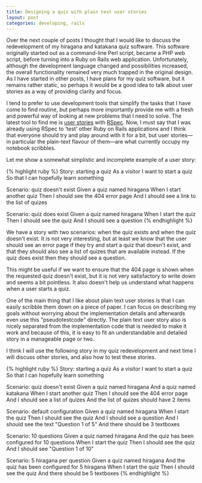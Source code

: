 ```yaml
---
title: Designing a quiz with plain text user stories
layout: post
categories: developing, rails
---
```

Over the next couple of posts I thought that I would like to discuss the redevelopment of my hiragana and katakana quiz software. This software originally started out as a command-line Perl script, became a PHP web script, before turning into a Ruby on Rails web application. Unfortunately, although the development language changed and possibilities increased, the overall functionality remained very much trapped in the original design. As I have started in other posts, I have plans for my quiz software, but it remains rather static, so perhaps it would be a good idea to talk about user stories as a way of providing clarity and focus.

I tend to prefer to use development tools that simplify the tasks that I have come to find routine, but perhaps more importantly provide me with a fresh and powerful way of looking at new problems that I need to solve. The latest tool to find me is [user stories](http://rspec.info/documentation/stories.html) with [RSpec](http://rspec.info/). Now, I must say that I was already using RSpec to ‘test' other Ruby on Rails applications and I think that everyone should try and play around with it for a bit, but user stories—in particular the plain-text flavour of them—are what currently occupy my notebook scribbles.

Let me show a somewhat simplistic and incomplete example of a user story:

{% highlight ruby %}
Story: starting a quiz
  As a visitor
  I want to start a quiz
  So that I can hopefully learn something

  Scenario: quiz doesn't exist
    Given a quiz named hiragana
    When I start another quiz
    Then I should see the 404 error page
    And I should see a link to the list of quizes

  Scenario: quiz does exist
    Given a quiz named hiragana
    When I start the quiz
    Then I should see the quiz
    And I should see a question
{% endhighlight %}

We have a story with two scenarios: when the quiz exists and when the quiz doesn't exist. It is not very interesting, but at least we know that the user should see an error page if they try and start a quiz that doesn't exist, and that they should also see a list of quizes that are available instead. If the quiz does exist then they should see a question.

This might be useful if we want to ensure that the 404 page is shown when the requested quiz doesn't exist, but it is not very satisfactory to write down and seems a bit pointless. It also doesn't help us understand what happens when a user starts a quiz.

One of the main thing that I like about plain text user stories is that I can easily scribble them down on a piece of paper. I can focus on describing my goals without worrying about the implementation details and afterwards even use this "pseudotestcode" directly. The plain text user story also is nicely separated from the implementation code that is needed to make it work and because of this, it is easy to fit an understandable and detailed story in a manageable page or two.

I think I will use the following story in my quiz redevelopment and next time I will discuss other stories, and also how to test these stories.

{% highlight ruby %}
Story: starting a quiz
  As a visitor
  I want to start a quiz
  So that I can hopefully learn something

  Scenario: quiz doesn't exist
    Given a quiz named hiragana
    And a quiz named katakana
    When I start another quiz
    Then I should see the 404 error page
    And I should see a list of quizes
    And the list of quizes should have 2 items

  Scenario: default configuration
    Given a quiz named hiragana
    When I start the quiz
    Then I should see the quiz
    And I should see a question
    And I should see the text "Question 1 of 5"
    And there should be 3 textboxes

  Scenario: 10 questions
    Given a quiz named hiragana
    And the quiz has been configured for 10 questions
    When I start the quiz
    Then I should see the quiz
    And I should see "Question 1 of 10"

  Scenario: 5 hiragana per question
    Given a quiz named hiragana
    And the quiz has been configured for 5 hiragana
    When I start the quiz
    Then I should see the quiz
    And there should be 5 textboxes
{% endhighlight %}
